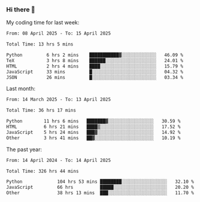 ### Hi there 👋

My coding time for last week:

<!--START_SECTION:week-->

```txt
From: 08 April 2025 - To: 15 April 2025

Total Time: 13 hrs 5 mins

Python         6 hrs 2 mins    ███████████▓░░░░░░░░░░░░░   46.09 %
TeX            3 hrs 8 mins    ██████░░░░░░░░░░░░░░░░░░░   24.01 %
HTML           2 hrs 4 mins    ████░░░░░░░░░░░░░░░░░░░░░   15.79 %
JavaScript     33 mins         █░░░░░░░░░░░░░░░░░░░░░░░░   04.32 %
JSON           26 mins         █░░░░░░░░░░░░░░░░░░░░░░░░   03.34 %
```

<!--END_SECTION:week-->

Last month:

<!--START_SECTION:month-->

```txt
From: 14 March 2025 - To: 13 April 2025

Total Time: 36 hrs 17 mins

Python        11 hrs 6 mins   ███████▓░░░░░░░░░░░░░░░░░   30.59 %
HTML          6 hrs 21 mins   ████▒░░░░░░░░░░░░░░░░░░░░   17.52 %
JavaScript    5 hrs 24 mins   ███▓░░░░░░░░░░░░░░░░░░░░░   14.92 %
Other         3 hrs 41 mins   ██▓░░░░░░░░░░░░░░░░░░░░░░   10.19 %
```

<!--END_SECTION:month-->

The past year:

<!--START_SECTION:year-->

```txt
From: 14 April 2024 - To: 14 April 2025

Total Time: 326 hrs 44 mins

Python             104 hrs 53 mins ████████░░░░░░░░░░░░░░░░░   32.10 %
JavaScript         66 hrs          █████░░░░░░░░░░░░░░░░░░░░   20.20 %
Other              38 hrs 13 mins  ███░░░░░░░░░░░░░░░░░░░░░░   11.70 %
```

<!--END_SECTION:year-->
